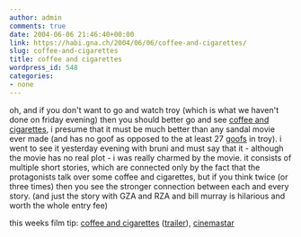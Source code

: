 ```yaml
---
author: admin
comments: true
date: 2004-06-06 21:46:40+00:00
link: https://habi.gna.ch/2004/06/06/coffee-and-cigarettes/
slug: coffee-and-cigarettes
title: coffee and cigarettes
wordpress_id: 548
categories:
- none
---
```


oh, and if you don't want to go and watch troy (which is what we haven't done on friday evening) then you should better go and see [coffee and cigarettes](http://imdb.com/title/tt0379217/), i presume that it must be much better than any sandal movie ever made (and has no goof as opposed to the at least 27 [goofs](http://imdb.com/title/tt0332452/goofs) in troy).
i went to see it yesterday evening with bruni and must say that it - although  the movie has no real plot - i was really charmed by the movie. it consists of multiple short stories, which are connected only by the fact that the protagonists talk over some coffee and cigarettes, but if you think twice (or three times) then you see the stronger connection between each and every story. (and just the story with GZA and RZA and bill murray is hilarious and worth the whole entry fee)

this weeks film tip: [coffee and cigarettes](http://asp.ebund.ch/bernerkino/artikel.asp?id=19313) ([trailer](http://www.apple.com/trailers/mgm/coffee_and_cigarettes/)), [cinemastar](http://www.quinnie.ch/inhalt/kinos/b_star.html)
